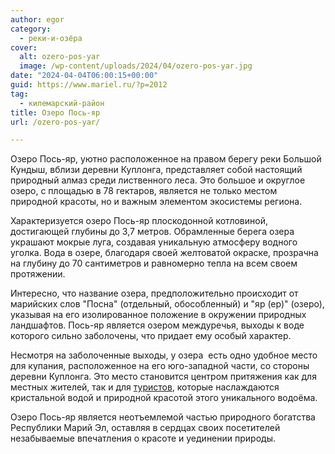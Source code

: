 ```yaml
---
author: egor
category:
  - реки-и-озёра
cover:
  alt: ozero-pos-yar
  image: /wp-content/uploads/2024/04/ozero-pos-yar.jpg
date: "2024-04-04T06:00:15+00:00"
guid: https://www.mariel.ru/?p=2012
tag:
  - килемарский-район
title: Озеро Пось-яр
url: /ozero-pos-yar/

---
```

Озеро Пось-яр, уютно расположенное на правом берегу реки Большой Кундыш, вблизи деревни Куплонга, представляет собой настоящий природный алмаз среди лиственного леса. Это большое и округлое озеро, с площадью в 78 гектаров, является не только местом природной красоты, но и важным элементом экосистемы региона.

Характеризуется озеро Пось-яр плоскодонной котловиной, достигающей глубины до 3,7 метров. Обрамленные берега озера украшают мокрые луга, создавая уникальную атмосферу водного уголка. Вода в озере, благодаря своей желтоватой окраске, прозрачна на глубину до 70 сантиметров и равномерно тепла на всем своем протяжении.

Интересно, что название озера, предположительно происходит от марийских слов "Посна" (отдельный, обособленный) и "яр (ер)" (озеро), указывая на его изолированное положение в окружении природных ландшафтов. Пось-яр является озером междуречья, выходы к воде которого сильно заболочены, что придает ему особый характер.

Несмотря на заболоченные выходы, у озера  есть одно удобное место для купания, расположенное на его юго-западной части, со стороны деревни Куплонга. Это место становится центром притяжения как для местных жителей, так и для [туристов](/turizm/), которые наслаждаются кристальной водой и природной красотой этого уникального водоёма.

Озеро Пось-яр является неотъемлемой частью природного богатства Республики Марий Эл, оставляя в сердцах своих посетителей незабываемые впечатления о красоте и уединении природы.
